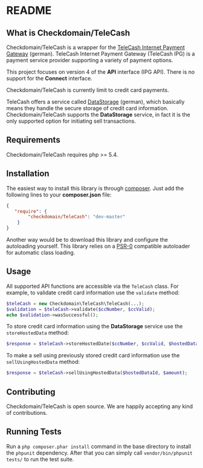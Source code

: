 README 
======

What is Checkdomain/TeleCash
---------------------------
Checkdomain/TeleCash is a wrapper for the [TeleCash Internet Payment Gateway](http://www.telecash.de/produkte-services/e-commerce/support-fuer-entwickler/ipg-schnittstellen-fuer-entwickler/) (german). TeleCash Internet Payment Gateway (TeleCash IPG) is a payment service provider supporting a variety of payment options. 

This project focuses on version 4 of the **API** interface (IPG API). There is no support for the **Connect** interface. 

Checkdomain/TeleCash is currently limit to credit card payments.

TeleCash offers a service called [DataStorage](http://www.telecash.de/produkte-services/e-commerce/internet-payment-gateway/ipg-add-ons/) (german), which basically means they handle the secure storage of credit card information. Checkdomain/TeleCash supports the **DataStorage** service, in fact it is the only supported option for initiating sell transactions.

Requirements
------------
Checkdomain/TeleCash requires php >= 5.4.

Installation
------------
The easiest way to install this library is through [composer](http://getcomposer.org/). Just add the following lines to your **composer.json** file:

```json
{
   "require": {
        "checkdomain/TeleCash": "dev-master"
    }
}
```

Another way would be to download this library and configure the autoloading yourself. This library relies on a [PSR-0](https://github.com/php-fig/fig-standards/blob/master/accepted/PSR-0.md) compatible autoloader for automatic class loading.

Usage
-----
All supported API functions are accessible via the `TeleCash` class. For example, to validate credit card information use the `validate` method:

```php
$teleCash = new Checkdomain\TeleCash\TeleCash(...);
$validation = $teleCash->validate($ccNumber, $ccValid);
echo $validation->wasSuccessful();
```

To store credit card information using the **DataStorage** service use the `storeHostedData` method:

```php
$response = $teleCash->storeHostedDate($ccNumber, $ccValid, $hostedDataId);
```

To make a sell using previously stored credit card information use the `sellUsingHostedData` method:

```php
$response = $teleCash->sellUsingHostedData($hostedDataId, $amount);
```

Contributing
------------
Checkdomain/TeleCash is open source. We are happily accepting any kind of contributions.

Running Tests
-------------
Run a `php composer.phar install` command in the base directory to install the `phpunit` dependency. After that you can simply call `vendor/bin/phpunit tests/` to run the test suite.
